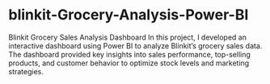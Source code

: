 # blinkit-Grocery-Analysis-Power-BI
Blinkit Grocery Sales Analysis Dashboard  In this project, I developed an interactive dashboard using Power BI to analyze Blinkit’s grocery sales data. The dashboard provided key insights into sales performance, top-selling products, and customer behavior to optimize stock levels and marketing strategies.
